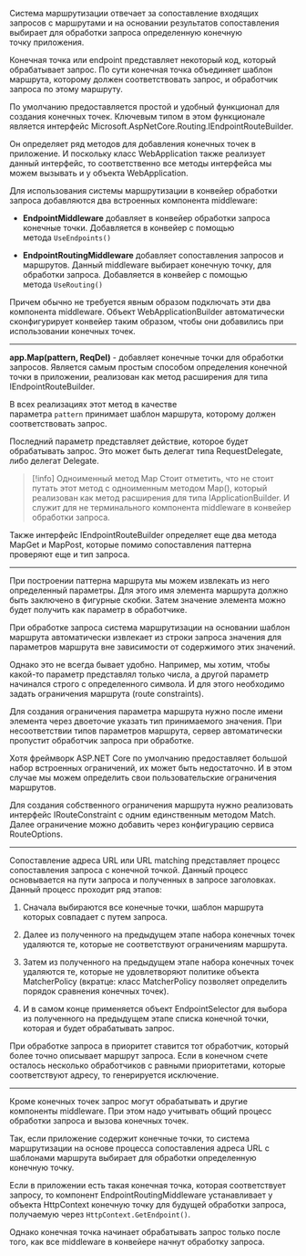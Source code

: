 Система маршрутизации отвечает за сопоставление входящих запросов с маршрутами и на основании результатов сопоставления выбирает для обработки запроса определенную конечную точку приложения. 

Конечная точка или endpoint представляет некоторый код, который обрабатывает запрос. По сути конечная точка объединяет шаблон маршрута, которому должен соответствовать запрос, и обработчик запроса по этому маршруту.

По умолчанию предоставляется простой и удобный функционал для создания конечных точек. Ключевым типом в этом функционале является интерфейс Microsoft.AspNetCore.Routing.IEndpointRouteBuilder.

Он определяет ряд методов для добавления конечных точек в приложение. И поскольку класс WebApplication также реализует данный интерфейс, то соответственно все методы интерфейса мы можем вызывать и у объекта WebApplication.

Для использования системы маршрутизации в конвейер обработки запроса добавляются два встроенных компонента middleware:

- **EndpointMiddleware** добавляет в конвейер обработки запроса конечные точки. Добавляется в конвейер с помощью метода `UseEndpoints()`

- **EndpointRoutingMiddleware** добавляет сопоставления запросов и маршрутов. Данный middleware выбирает конечную точку, для обработки запроса. Добавляется в конвейер с помощью метода `UseRouting()`

Причем обычно не требуется явным образом подключать эти два компонента middleware. Объект WebApplicationBuilder автоматически сконфигурирует конвейер таким образом, чтобы они добавились при использовании конечных точек.

---

**app.Map(pattern, ReqDel)** - добавляет конечные точки для обработки запросов. Является самым простым способом определения конечной точки в приложении, реализован как метод расширения для типа IEndpointRouteBuilder. 

В всех реализациях этот метод в качестве параметра `pattern` принимает шаблон маршрута, которому должен соответствовать запрос. 

Последний параметр представляет действие, которое будет обрабатывать запрос. Это может быть делегат типа RequestDelegate, либо делегат Delegate.

>[!info] Одноименный метод Map
>Стоит отметить, что не стоит путать этот метод с одноименным методом Map(), который реализован как метод расширения для типа IApplicationBuilder. И служит для не терминального компонента middleware в конвейер обработки запроса.

Также интерфейс IEndpointRouteBuilder определяет еще два метода MapGet и MapPost, которые помимо сопоставления паттерна проверяют еще и тип запроса.

---

При построении паттерна маршрута мы можем извлекать из него определенный параметры. Для этого имя элемента маршрута должно быть заключено в фигурные скобки. Затем значение элемента можно будет получить как параметр в обработчике.

При обработке запроса система маршрутизации на основании шаблон маршрута автоматически извлекает из строки запроса значения для параметров маршрута вне зависимости от содержимого этих значений. 

Однако это не всегда бывает удобно. Например, мы хотим, чтобы какой-то параметр представлял только числа, а другой параметр начинался строго с определенного символа. И для этого необходимо задать ограничения маршрута (route constraints).

Для создания ограничения параметра маршрута нужно после имени элемента через двоеточие указать тип принимаемого значения. При несоответствии типов параметров маршрута, сервер автоматически пропустит обработчик запроса при обработке.

Хотя фреймворк ASP.NET Core по умолчанию предоставляет большой набор встроенных ограничений, их может быть недостаточно. И в этом случае мы можем определить свои пользовательские ограничения маршрутов.

Для создания собственного ограничения маршрута нужно реализовать интерфейс IRouteConstraint с одним единственным методом Match. Далее ограничение можно добавить через конфигурацию сервиса RouteOptions.

---

Сопоставление адреса URL или URL matching представляет процесс сопоставления запроса с конечной точкой. Данный процесс основывается на пути запроса и полученных в запросе заголовках. Данный процесс проходит ряд этапов:

1. Сначала выбираются все конечные точки, шаблон маршрута которых совпадает с путем запроса.
    
2. Далее из полученного на предыдущем этапе набора конечных точек удаляются те, которые не соответствуют ограничениям маршрута.
    
3. Затем из полученного на предыдущем этапе набора конечных точек удаляются те, которые не удовлетворяют политике объекта MatcherPolicy (вкратце: класс MatcherPolicy позволяет определить порядок сравнения конечных точек).
    
4. И в самом конце применяется объект EndpointSelector для выбора из полученного на предыдущем этапе списка конечной точки, которая и будет обрабатывать запрос.

При обработке запроса в приоритет ставится тот обработчик, который более точно описывает маршрут запроса. Если в конечном счете осталось несколько обработчиков с равными приоритетами, которые соответствуют адресу, то генерируется исключение.

---

Кроме конечных точек запрос могут обрабатывать и другие компоненты middleware. При этом надо учитывать общий процесс обработки запроса и вызова конечных точек.

Так, если приложение содержит конечные точки, то система маршрутизации на основе процесса сопоставления адреса URL с шаблонами маршрута выбирает для обработки определенную конечную точку.

Если в приложении есть такая конечная точка, которая соответствует запросу, то компонент EndpointRoutingMiddleware устанавливает у объекта HttpContext конечную точку для будущей обработки запроса, получаемую через `HttpContext.GetEndpoint()`.

Однако конечная точка начинает обрабатывать запрос только после того, как все middleware в конвейере начнут обработку запроса. 